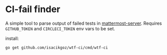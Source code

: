 
# CI-fail finder

A simple tool to parse output of failed tests in [mattermost-server](https://github.com/mattermost/mattermost-server/). Requires `GITHUB_TOKEN` and `CIRCLECI_TOKEN` env vars to be set.

install:

```bash
go get github.com/isacikgoz/wtf-ci/cmd/wtf-ci
```
